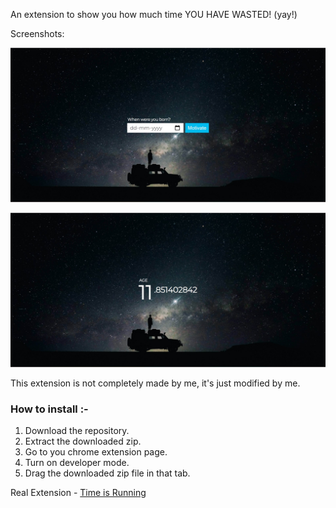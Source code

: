 An extension to show you how much time YOU HAVE WASTED! (yay!)

Screenshots: 

![](chrome_dpvhNh16Np.jpg)

![](chrome_eB6I2GIlDK.jpg)

This extension is not completely made by me, it's just modified by me.

### How to install :-
1. Download the repository.
2. Extract the downloaded zip.
3. Go to you chrome extension page.
4. Turn on developer mode.
5. Drag the downloaded zip file in that tab.


Real Extension - [Time is Running](https://chrome.google.com/webstore/detail/time-is-running/ijnaleaamhgpjmpmjefcnkkjjckbidnf?hl=en)
